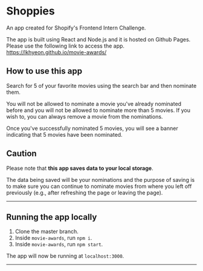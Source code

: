 # Shoppies

An app created for Shopify's Frontend Intern Challenge.

The app is built using React and Node.js and it is hosted on Github Pages.<br>
Please use the following link to access the app.<br>
https://lkhyeon.github.io/movie-awards/

## How to use this app

Search for 5 of your favorite movies using the search bar and then nominate them. 

You will not be allowed to nominate a movie you've already nominated before and you will not be allowed to nominate more than 5 movies. If you wish to, you can always remove a movie from the nominations.

Once you've successfully nominated 5 movies, you will see a banner indicating that 5 movies have been nominated.

## Caution

Please note that **this app saves data to your local storage**. 

The data being saved will be your nominations and the purpose of saving is to make sure you can continue to nominate movies from where you left off previously (e.g., after refreshing the page or leaving the page). 

------------------------------------------------------------------------------

## Running the app locally

1. Clone the master branch.
2. Inside `movie-awards`, run `npm i`.
3. Inside `movie-awards`, run `npm start`.

The app will now be running at `localhost:3000`.

------------------------------------------------------------------------------
